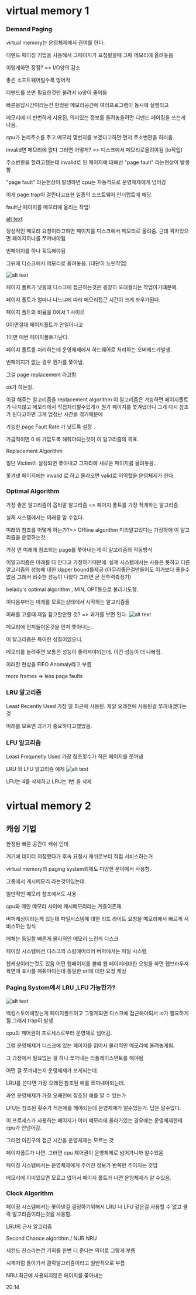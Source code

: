 # virtual memory 1

### Demand Paging

virtual memory는 운영체제에서 관여를 한다.

디멘드 페이징 기법을 사용해서 그페이지가 요청됬을때 그때 메모리에 올려놓음

이렇게하면 장점? => I/O양의 감소

좋은 소프트웨어일수록 방어적

디멘드를 쓰면 필요한것만 올려서 io양이 줄어듦

빠른응답시간이라는건 한정된 메모리공간에 여러프로그램이 동시에 실행되고

메모리에 더 빈번하게 사용된, 의미있는 정보를 올려놓을려면 디멘드 페이징을 쓰는게 나음.

cpu가 논리주소를 주고 메모리 몇번지를 보겠다고하면 먼저 주소변환을 하러옴.

invalid면 메모리에 없다 그러면 어떻게? => 디스크에서 메모리로올려야됨 (io작업)

주소변환을 할려고했는데 invalid로 된 페이지에 대해선 "page fault" 라는현상이 발생함

"page fault" 라는현상이 발생하면 cpu는 자동적으로 운영체제에게 넘어감

이게 page trap이 걸린다고표현 일종의 소프트웨어 인터럽트에 해당.

fault난 페이지를 메모리에 올리는 작업!

[alt text](image-79.png)

정상적인 메모리 요청이라고하면 페이지를 디스크에서 메모리로 올려줌. 근데 꽉차있으면 페이지하나를 쪼까내야됨

빈페이지를 하나 획득해야됨

그뒤에 디스크에서 메모리로 올려놓음. (대단히 느린작업)

![alt text](image-80.png)

페이지 폴트가 낫을떄 디스크에 접근하는것은 굉장히 오래걸리는 작업이기떄문에.

페이지 폴트가 얼마나 나느냐에 따라 메모리접근 시간이 크게 좌우가된다.

페이지 폴트의 비율을 0에서 1 사이로

0이면절대 페이지폴트가 안일어나고

1이면 매번 페이지폴트가난다.

페이지 폴트를 처리하는데 운영체제에서 하드웨어로 처리하는 오버헤드가발생.

빈페이지가 없는 경우 뭔가를 쫓아냄.

그걸 page replacement 라고함

os가 하는일.

이걸 해주는 알고리즘을 replacement algorithm
이 알고리즘은 가능하면 페이지폴트가 나지않고 메모리에서 직접처리할수있게ㅇ
뭔가 페이지를 쫓겨냈더니 그게 다시 참조가 된다고하면 그게 엄청난 시간을 겪기때문에

가능한 page Fault Rate 가 낮도록 설정 .

가급적이면 0 에 가깝도록 해줘야되는것이 이 알고리즘의 목표.

Replacement Algorithm

일단 Victim이 설정되면 쫓아내고 그자리에 새로운 페이지를 올려놓음.

쫓겨낸 페이지에는 invalid 로 하고 올라오면 valid로 이역할을 운영체제가 한다.

### Optimal Algorithm

가장 좋은 알고리즘이 옵티말 알고리즘 => 페이지 폴트를 가장 적게하는 알고리즘.

실제 시스템에서는 미래를 알 수없다.

미래의 참조를 어떻게 하는가?=> Offline algorithm
미리알고있다는 가정하에 이 알고리즘을 운영하는것.

가장 먼 미래에 참조되는 page를 쫓아내는게 이 알고리즘의 작동방식

이알고리즘은 미래를 다 안다고 가정하기때문에.
실제 시스템에서는 사용은 못하고 다른 알고리즘의 성능에 대한 Upper bound를제공 (아무리좋은걸만들어도 이거보다 좋을수없음 그래서 비슷한 성능이 나왔다 그러면 굳 전투력측정기)

belady's optimal algorithm , MIN, OPT등으로 불리기도함.

이다음부터는 미래를 모르는상태에서 시작하는 알고리즘들

미래를 고를때 제일 참고할만한 것? => 과거를 보면 된다.
![alt text](image-81.png)

메모리에 먼저들어온것을 먼저 쫓아내는.

이 알고리즘은 특이한 성질이있으니.

메모리를 늘려주면 보통은 성능이 좋아져야되는데. 이건 성능이 더 나빠짐.

이러한 현상을 FIFO Anomaly라고 부름

more frames => less page faults

### LRU 알고리즘

Least Recently Used
가장 덜 최근에 사용된. 제일 오래전에 사용된걸 쪼까내겠다는것

미래를 모르면 과거가 중요하다고했었음.

### LFU 알고리즘

Least Frequnetly Used
가장 참조횟수가 적은 페이지를 쪼까냄

LRU 와 LFU 알고리즘 예제
![alt text](image-82.png)

LFU는 4를 삭제하고 LRU는 1번 을 삭제

# virtual memory 2

## 캐슁 기법

한정된 빠른 공간이 캐쉬 인데

거기에 데이터 저장했다가 후속 요청시 캐쉬로부터 직접 서비스하는거

virtual memory의 paging system외에도 다양한 분야에서 사용함.

그중에서 캐시메모리 라는것이있는데.

일반적인 메모리 참조에서도 사용

cpu와 메인 메모리 사이에 캐시메모리라는 계층이존재.

버퍼캐싱이라는게 있는데 파일시스템에 대한 리드 라이트 요청을 메모리에서 빠르게 서비스하는 방식

매체는 동일함 빠른게 물리적인 메모리 느린게 디스크

페이징 시스템에선 디스크의 스왑에어리어 버퍼에서는 파일 시스템

웹캐싱이라는것도 있음 어떤 웹페이지를 볼떄 웹 페이지에대한 요청을 하면 웹브라우저 화면에 표시를 해줘야되는데 동일한 url에 대한 요청 캐싱

### Paging System에서 LRU ,LFU 가능한가?

![alt text](image-83.png)

백킹스토어에있는게 페이지폴트이고 그렇게되면 디스크에 접근해야되서 io가 필요하게됨 그래서 trap이 발생

cpu의 제어권이 프로세스로부터 운영체로 넘어감.

그럼 운영체제가 디스크에 있는 페이지를 읽어서 물리적인 메모리에 올려놓게됨.

그 과정에서 필요없는 걸 하나 쪼까내는 리플레이스먼트를 해야됨

어떤 걸 쪼까내는지 운영체제가 보게되는데.

LRU를 쓴다면 가장 오래전 참조된 애를 쪼까내야되는데.

과연 운영체제가 가장 오래전에 참조된 애를 알 수 있는가

LFU는 참조된 횟수가 적은애를 해야되는데 운영체제가 알수있는가.
답은 알수없다.

이 프로세스가 사용하는 페이지가 이미 메모리에 올라가있는 경우에는 운영체제한테 cpu가 안넘어감.

그러면 이친구의 접근 시간을 운영체제는 모르는 것

페이지폴트가 나면. 그러면 cpu 제어권이 운영체제로 넘어가니까 알수있음

페이징 시스템에서는 운영체제에게 주어진 정보가 반쪽만 주어지는 것임

메모리에 이미있으면 모르고 없어서 페이지 폴트가 나면 운영체제가 알 수있음.

### Clock Algorithm

페이징 시스템에서는 쫓아낸걸 결정하기위해서 LRU 나 LFU 같은걸 사용할 수 없고 클락 알고리즘이라는것을 사용함.

LRU의 근사 알고리즘

Second Chance algorithm / NUR NRU

세컨드 찬스라는건 기회를 한번 더 준다는 의미로 그렇게 부름

시계처럼 돌아가서 클락알고리즘이라고 일반적으로 부름

NRU:최근에 사용되지않은 페이지를 쫓아내는

20:14
